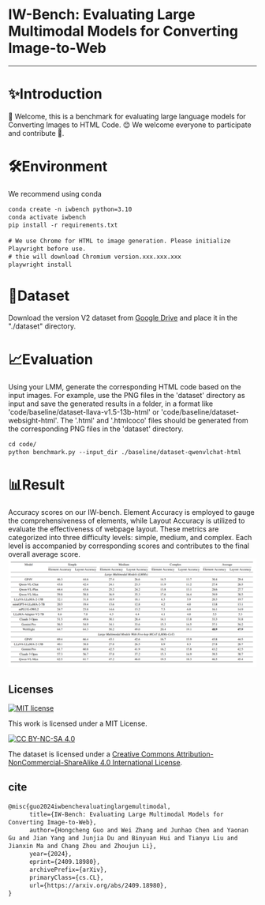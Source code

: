 # IW-Bench: Evaluating Large Multimodal Models for Converting Image-to-Web

----

# ✨Introduction
👋 Welcome, this is a benchmark for evaluating large language models for Converting Images to HTML Code. 😊 We welcome everyone to participate and contribute 🌟. 

# 🛠Environment
We recommend using conda
```
conda create -n iwbench python=3.10
conda activate iwbench
pip install -r requirements.txt

# We use Chrome for HTML to image generation. Please initialize Playwright before use.
# thie will download Chromium version.xxx.xxx.xxx
playwright install
```

# 🚨Dataset
Download the version V2 dataset from [Google Drive](https://drive.google.com/file/d/1oAnXzw_reVBuDtPQrd7vKw8WTlts4Qx-/view?usp=sharing) and place it in the "./dataset" directory.

# 📈Evaluation
Using your LMM, generate the corresponding HTML code based on the input images. For example, use the PNG files in the 'dataset' directory as input and save the generated results in a folder, in a format like 'code/baseline/dataset-llava-v1.5-13b-html' or 'code/baseline/dataset-websight-html'. The '.html' and '.htmlcoco' files should be generated from the corresponding PNG files in the 'dataset' directory.

```
cd code/
python benchmark.py --input_dir ./baseline/dataset-qwenvlchat-html
```

# 📊Result
Accuracy scores on our IW-bench. Element Accuracy is employed to gauge the comprehensiveness of elements, while Layout Accuracy is utilized to evaluate the effectiveness of webpage layout. These metrics are categorized into three difficulty levels: simple, medium, and complex. Each level is accompanied by corresponding scores and contributes to the final overall average score.
![image](document/result.png)




## Licenses

[![MIT license](https://img.shields.io/badge/License-MIT-blue.svg)](https://lbesson.mit-license.org/)

This work is licensed under a MIT License.

[![CC BY-NC-SA 4.0](https://img.shields.io/badge/License-CC%20BY--NC--SA%204.0-lightgrey.svg)](http://creativecommons.org/licenses/by-nc-sa/4.0/)

The dataset is licensed under a
[Creative Commons Attribution-NonCommercial-ShareAlike 4.0 International License](http://creativecommons.org/licenses/by-nc-sa/4.0/).


## cite
```
@misc{guo2024iwbenchevaluatinglargemultimodal,
      title={IW-Bench: Evaluating Large Multimodal Models for Converting Image-to-Web}, 
      author={Hongcheng Guo and Wei Zhang and Junhao Chen and Yaonan Gu and Jian Yang and Junjia Du and Binyuan Hui and Tianyu Liu and Jianxin Ma and Chang Zhou and Zhoujun Li},
      year={2024},
      eprint={2409.18980},
      archivePrefix={arXiv},
      primaryClass={cs.CL},
      url={https://arxiv.org/abs/2409.18980}, 
}
```

